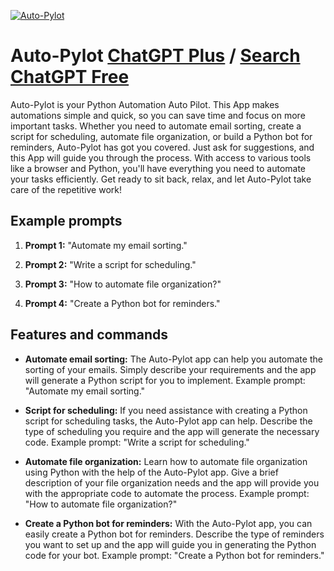 
[![Auto-Pylot](https://files.oaiusercontent.com/file-Q8B57dLRO2uR6v9h7Gby7gOD?se=2123-10-16T00%3A34%3A16Z&sp=r&sv=2021-08-06&sr=b&rscc=max-age%3D31536000%2C%20immutable&rscd=attachment%3B%20filename%3D68661214-8c4c-4621-b465-02b90bc3de04.png&sig=SJNALS88h3W/JaDq79aeGqeLA91ouERp0esODpR0fNM%3D)](https://chat.openai.com/g/g-cJsCi83vK-auto-pylot)

# Auto-Pylot [ChatGPT Plus](https://chat.openai.com/g/g-cJsCi83vK-auto-pylot) / [Search ChatGPT Free](https://gptcall.net/index.html#/?search=Auto-Pylot)

Auto-Pylot is your Python Automation Auto Pilot. This App makes automations simple and quick, so you can save time and focus on more important tasks. Whether you need to automate email sorting, create a script for scheduling, automate file organization, or build a Python bot for reminders, Auto-Pylot has got you covered. Just ask for suggestions, and this App will guide you through the process. With access to various tools like a browser and Python, you'll have everything you need to automate your tasks efficiently. Get ready to sit back, relax, and let Auto-Pylot take care of the repetitive work!

## Example prompts

1. **Prompt 1:** "Automate my email sorting."

2. **Prompt 2:** "Write a script for scheduling."

3. **Prompt 3:** "How to automate file organization?"

4. **Prompt 4:** "Create a Python bot for reminders."

## Features and commands

- **Automate email sorting:** The Auto-Pylot app can help you automate the sorting of your emails. Simply describe your requirements and the app will generate a Python script for you to implement.
Example prompt: "Automate my email sorting."

- **Script for scheduling:** If you need assistance with creating a Python script for scheduling tasks, the Auto-Pylot app can help. Describe the type of scheduling you require and the app will generate the necessary code.
Example prompt: "Write a script for scheduling."

- **Automate file organization:** Learn how to automate file organization using Python with the help of the Auto-Pylot app. Give a brief description of your file organization needs and the app will provide you with the appropriate code to automate the process.
Example prompt: "How to automate file organization?"

- **Create a Python bot for reminders:** With the Auto-Pylot app, you can easily create a Python bot for reminders. Describe the type of reminders you want to set up and the app will guide you in generating the Python code for your bot.
Example prompt: "Create a Python bot for reminders."


